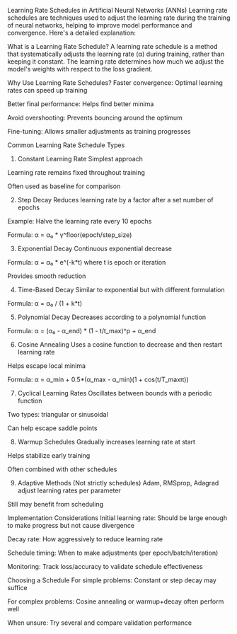 Learning Rate Schedules in Artificial Neural Networks (ANNs)
Learning rate schedules are techniques used to adjust the learning rate during the training of neural networks, helping to improve model performance and convergence. Here's a detailed explanation:

What is a Learning Rate Schedule?
A learning rate schedule is a method that systematically adjusts the learning rate (α) during training, rather than keeping it constant. The learning rate determines how much we adjust the model's weights with respect to the loss gradient.

Why Use Learning Rate Schedules?
Faster convergence: Optimal learning rates can speed up training

Better final performance: Helps find better minima

Avoid overshooting: Prevents bouncing around the optimum

Fine-tuning: Allows smaller adjustments as training progresses

Common Learning Rate Schedule Types
1. Constant Learning Rate
Simplest approach

Learning rate remains fixed throughout training

Often used as baseline for comparison

2. Step Decay
Reduces learning rate by a factor after a set number of epochs

Example: Halve the learning rate every 10 epochs

Formula: α = α₀ * γ^floor(epoch/step_size)

3. Exponential Decay
Continuous exponential decrease

Formula: α = α₀ * e^(-k*t) where t is epoch or iteration

Provides smooth reduction

4. Time-Based Decay
Similar to exponential but with different formulation

Formula: α = α₀ / (1 + k*t)

5. Polynomial Decay
Decreases according to a polynomial function

Formula: α = (α₀ - α_end) * (1 - t/t_max)^p + α_end

6. Cosine Annealing
Uses a cosine function to decrease and then restart learning rate

Helps escape local minima

Formula: α = α_min + 0.5*(α_max - α_min)(1 + cos(t/T_maxπ))

7. Cyclical Learning Rates
Oscillates between bounds with a periodic function

Two types: triangular or sinusoidal

Can help escape saddle points

8. Warmup Schedules
Gradually increases learning rate at start

Helps stabilize early training

Often combined with other schedules

9. Adaptive Methods (Not strictly schedules)
Adam, RMSprop, Adagrad adjust learning rates per parameter

Still may benefit from scheduling

Implementation Considerations
Initial learning rate: Should be large enough to make progress but not cause divergence

Decay rate: How aggressively to reduce learning rate

Schedule timing: When to make adjustments (per epoch/batch/iteration)

Monitoring: Track loss/accuracy to validate schedule effectiveness

Choosing a Schedule
For simple problems: Constant or step decay may suffice

For complex problems: Cosine annealing or warmup+decay often perform well

When unsure: Try several and compare validation performance
